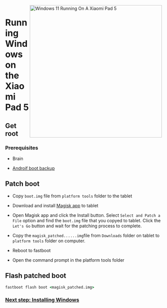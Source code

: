 <img align="right" src="https://raw.githubusercontent.com/erdilS/Port-Windows-11-Xiaomi-Pad-5/main/nabu.png" width="425" alt="Windows 11 Running On A Xiaomi Pad 5">


# Running Windows on the Xiaomi Pad 5

## Get root 



### Prerequisites
- Brain
  
- [Androif boot backup](/guide/English/1-partition-en.md#Make-a-backup-of-your-existing-boot-image)


## Patch boot 

- Copy ```boot.img``` file from ```platform tools``` folder to the tablet 


- Download and install [Magisk app](https://github.com/topjohnwu/Magisk/releases/latest) to tablet
  
-  Open Magisk app and click the Install button. Select ```Select and Patch a File``` option and find the ```boot.img``` file that you copyed to tablet. Click the ```Let's Go``` button and wait for the patching process to complete.
  
- Copy the ```magisk_patched......img```file from ```Downloads``` folder on tablet to ```platform tools``` folder on computer. 

- Reboot to fastboot
  
- Open the command prompt in the platform tools folder 

 ## Flash patched boot 
```cmd
fastboot flash boot <magisk_patched.img>
```

### [Next step: Installing Windows](/guide/English/2-install-en.md)
